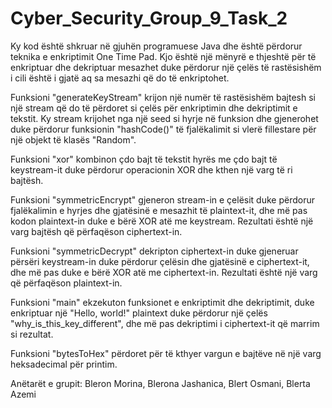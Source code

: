 # Cyber_Security_Group_9_Task_2


Ky kod është shkruar në gjuhën programuese Java dhe është përdorur teknika e enkriptimit One Time Pad. 
Kjo është një mënyrë e thjeshtë për të enkriptuar dhe dekriptuar mesazhet duke përdorur një çelës të rastësishëm i cili është i gjatë aq sa mesazhi që do të enkriptohet.

Funksioni "generateKeyStream" krijon një numër të rastësishëm bajtesh si një stream që do të përdoret si çelës për enkriptimin dhe dekriptimit e tekstit.
Ky stream krijohet nga një seed si hyrje në funksion dhe gjenerohet duke përdorur funksionin "hashCode()" të fjalëkalimit si vlerë fillestare për një objekt të klasës "Random".

Funksioni "xor" kombinon çdo bajt të tekstit hyrës me çdo bajt të keystream-it duke përdorur operacionin XOR dhe kthen një varg të ri bajtësh.

Funksioni "symmetricEncrypt" gjeneron stream-in e çelësit duke përdorur fjalëkalimin e hyrjes dhe gjatësinë e mesazhit të plaintext-it, dhe më pas kodon plaintext-in duke e bërë XOR atë me keystream. 
Rezultati është një varg bajtësh që përfaqëson ciphertext-in.

Funksioni "symmetricDecrypt" dekripton ciphertext-in duke gjeneruar përsëri keystream-in duke përdorur çelësin dhe gjatësinë e ciphertext-it, 
dhe më pas duke e bërë XOR atë me ciphertext-in. Rezultati është një varg që përfaqëson plaintext-in.

Funksioni "main"  ekzekuton funksionet e enkriptimit dhe dekriptimit, duke enkriptuar një "Hello, world!" plaintext duke përdorur një çelës "why_is_this_key_different", 
dhe më pas dekriptimi i ciphertext-it që marrim si rezultat. 

Funksioni "bytesToHex" përdoret për të kthyer vargun e bajtëve në një varg heksadecimal për printim.


Anëtarët e grupit:
Bleron Morina,
Blerona Jashanica,
Blert Osmani,
Blerta Azemi
